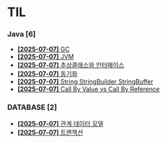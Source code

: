 # TIL
 
### Java [6]
- [**[2025-07-07]**  GC](https://github.com/A-lass/TIL/blob/main/Java/GC.md)
- [**[2025-07-07]**  JVM](https://github.com/A-lass/TIL/blob/main/Java/JVM.md)
- [**[2025-07-07]**  추상클래스와 인터페이스](https://github.com/A-lass/TIL/blob/main/Java/추상클래스와_인터페이스.md)
- [**[2025-07-07]**  동기화](https://github.com/A-lass/TIL/blob/main/Java/동기화.md)
- [**[2025-07-07]**  String StringBuilder StringBuffer](https://github.com/A-lass/TIL/blob/main/Java/String_StringBuilder_StringBuffer.md)
- [**[2025-07-07]**  Call By Value vs Call By Reference](https://github.com/A-lass/TIL/blob/main/Java/Call_By_Value_vs_Call_By_Reference.md)
### DATABASE [2]
- [**[2025-07-07]**  관계 데이터 모델](https://github.com/A-lass/TIL/blob/main/DATABASE/관계_데이터_모델.md)
- [**[2025-07-07]**  트랜잭션](https://github.com/A-lass/TIL/blob/main/DATABASE/트랜잭션.md)
